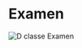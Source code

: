 # Examen
![D  classe Examen](https://user-images.githubusercontent.com/116630306/204421830-322a655d-c51f-4324-a333-faf74d8c972e.PNG)

